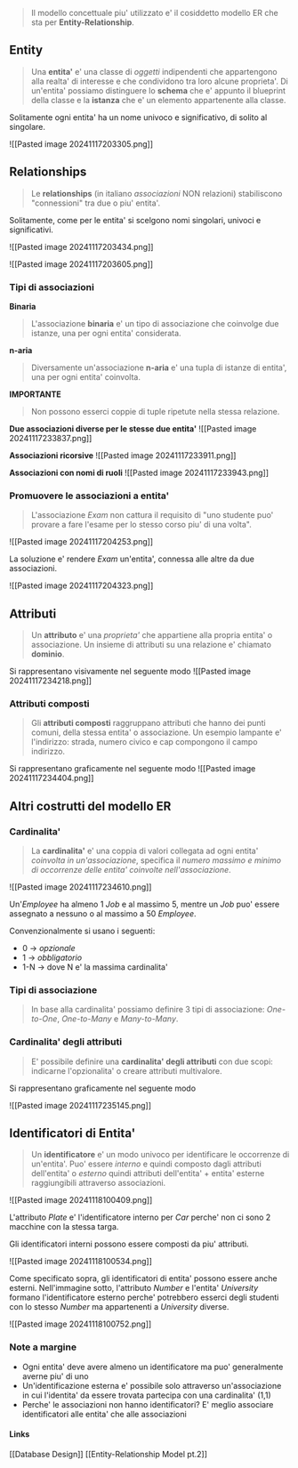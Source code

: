 >Il modello concettuale piu' utilizzato e' il cosiddetto modello ER che sta per **Entity-Relationship**.

## Entity
>Una **entita'** e' una classe di *oggetti* indipendenti che appartengono alla realta' di interesse e che condividono tra loro alcune proprieta'. Di un'entita' possiamo distinguere lo **schema** che e' appunto il blueprint della classe e la **istanza** che e' un elemento appartenente alla classe.

Solitamente ogni entita' ha un nome univoco e significativo, di solito al singolare.

![[Pasted image 20241117203305.png]]

## Relationships
>Le **relationships** (in italiano *associazioni* NON relazioni) stabiliscono "connessioni" tra due o piu' entita'.

Solitamente, come per le entita' si scelgono nomi singolari, univoci e significativi.

![[Pasted image 20241117203434.png]]

![[Pasted image 20241117203605.png]]

### Tipi di associazioni
**Binaria**
>L'associazione **binaria** e' un tipo di associazione che coinvolge due istanze, una per ogni entita' considerata.

**n-aria**
>Diversamente un'associazione **n-aria** e' una tupla di istanze di entita', una per ogni entita' coinvolta.

**IMPORTANTE**
>Non possono esserci coppie di tuple ripetute nella stessa relazione.

 **Due associazioni diverse per le stesse due entita'**
![[Pasted image 20241117233837.png]]

**Associazioni ricorsive**
![[Pasted image 20241117233911.png]]

**Associazioni con nomi di ruoli**
![[Pasted image 20241117233943.png]]

### Promuovere le associazioni a entita'
>L'associazione *Exam* non cattura il requisito di "uno studente puo' provare a fare l'esame per lo stesso corso piu' di una volta".

![[Pasted image 20241117204253.png]]

La soluzione e' rendere *Exam* un'entita', connessa alle altre da due associazioni.

![[Pasted image 20241117204323.png]]

## Attributi
>Un **attributo** e' una *proprieta'* che appartiene  alla propria entita' o associazione. Un insieme di attributi su una relazione e' chiamato **dominio**.

Si rappresentano visivamente nel seguente modo
![[Pasted image 20241117234218.png]]

### Attributi composti
>Gli **attributi composti** raggruppano attributi che hanno dei punti comuni, della stessa entita' o associazione. Un esempio lampante e' l'indirizzo: strada, numero civico e cap compongono il campo indirizzo.

Si rappresentano graficamente nel seguente modo
![[Pasted image 20241117234404.png]]

## Altri costrutti del modello ER
### Cardinalita'
>La **cardinalita'** e' una coppia di valori collegata ad ogni entita' *coinvolta in un'associazione*, specifica il *numero massimo e minimo di occorrenze delle entita' coinvolte nell'associazione*.

![[Pasted image 20241117234610.png]]

Un'*Employee* ha almeno 1 *Job* e al massimo 5, mentre un *Job* puo' essere assegnato a nessuno o al massimo a 50 *Employee*.

Convenzionalmente si usano i seguenti:
- 0 -> *opzionale*
- 1 -> *obbligatorio*
- 1-N -> dove N e' la massima cardinalita'

### Tipi di associazione
>In base alla cardinalita' possiamo definire 3 tipi di associazione: *One-to-One*, *One-to-Many* e *Many-to-Many*.

### Cardinalita' degli attributi
>E' possibile definire una **cardinalita' degli attributi** con due scopi: indicarne l'opzionalita' o creare attributi multivalore.

Si rappresentano graficamente nel seguente modo

![[Pasted image 20241117235145.png]]

## Identificatori di Entita'
>Un **identificatore** e' un modo univoco per identificare le occorrenze di un'entita'. Puo' essere *interno* e quindi composto dagli attributi dell'entita' o *esterno* quindi attributi dell'entita' + entita' esterne raggiungibili attraverso associazioni.

![[Pasted image 20241118100409.png]]

L'attributo *Plate* e' l'identificatore interno per *Car* perche' non ci sono 2 macchine con la stessa targa.

Gli identificatori interni possono essere composti da piu' attributi.

![[Pasted image 20241118100534.png]]

Come specificato sopra, gli identificatori di entita' possono essere anche esterni.
Nell'immagine sotto, l'attributo *Number* e l'entita' *University* formano l'identificatore esterno perche' potrebbero esserci degli studenti con lo stesso *Number* ma appartenenti a *University* diverse.

![[Pasted image 20241118100752.png]]

### Note a margine
- Ogni entita' deve avere almeno un identificatore ma puo' generalmente averne piu' di uno
- Un'identificazione esterna e' possibile solo attraverso un'associazione in cui l'identita' da essere trovata partecipa con una cardinalita' (1,1)
- Perche' le associazioni non hanno identificatori? E' meglio associare identificatori alle entita' che alle associazioni

#### Links
[[Database Design]]
[[Entity-Relationship Model pt.2]]